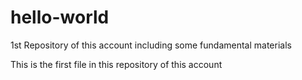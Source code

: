 # hello-world
1st Repository of this account including some fundamental materials 


This is the first file in this repository of this account
